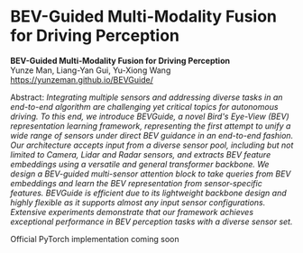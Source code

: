 # BEV-Guided Multi-Modality Fusion for Driving Perception

**BEV-Guided Multi-Modality Fusion for Driving Perception**<br>
Yunze Man, Liang-Yan Gui, Yu-Xiong Wang
<br>https://yunzeman.github.io/BEVGuide/<br>

Abstract: *Integrating multiple sensors and addressing diverse tasks in an end-to-end algorithm are challenging yet critical topics for autonomous driving. To this end, we introduce BEVGuide, a novel Bird's Eye-View (BEV) representation learning framework, representing the first attempt to unify a wide range of sensors under direct BEV guidance in an end-to-end fashion. Our architecture accepts input from a diverse sensor pool, including but not limited to Camera, Lidar and Radar sensors, and extracts BEV feature embeddings using a versatile and general transformer backbone. We design a BEV-guided multi-sensor attention block to take queries from BEV embeddings and learn the BEV representation from sensor-specific features. BEVGuide is efficient due to its lightweight backbone design and highly flexible as it supports almost any input sensor configurations. Extensive experiments demonstrate that our framework achieves exceptional performance in BEV perception tasks with a diverse sensor set.*<br>



Official PyTorch implementation coming soon
